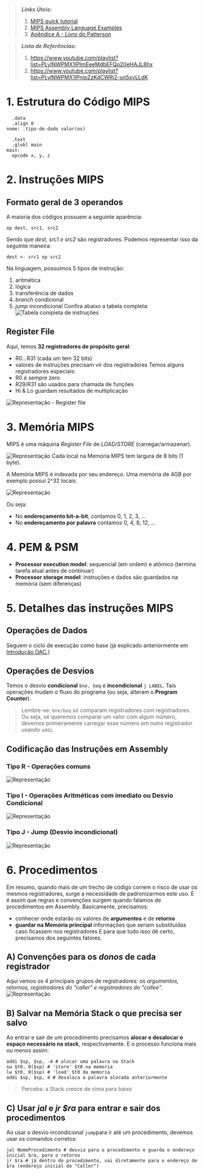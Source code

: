 >  ***Links Úteis:***
> 1. [MIPS  quick tutorial](http://logos.cs.uic.edu/366/notes/mips%20quick%20tutorial.htm)
> 2. [MIPS Assembly Language Examples](https://courses.cs.washington.edu/courses/cse378/03wi/lectures/mips-asm-examples.html)
> 3. [Apêndice A - Livro do Patterson](http://pages.cs.wisc.edu/~larus/HP_AppA.pdf)

>  ***Lista de Referências:***
> 1. https://www.youtube.com/playlist?list=PLylNWPMX1lPlmEeeMdbEFQo20eHAJL8hx
> 2. https://www.youtube.com/playlist?list=PLylNWPMX1lPnipZzKdCWRj2-un5xvLLdK

# 1. Estrutura do Código MIPS
```
  .data
  .align 0
nome: .tipo-de-dado valor(es)  

  .text
  .globl main
main: 
  opcode x, y, z
```

# 2. Instruções MIPS
## Formato geral de 3 operandos
A maioria dos códigos possuem a seguinte aparência:
```
op dest, src1, src2
```
Sendo que *dest, src1 e src2* são registradores. Podemos representar isso da seguinte maneira:
```
dest <- src1 op src2
```
Na linguagem, possuímos 5 tipos de instrução:
1. aritmética
2. lógica
3. transferência de dados
4. *branch* condicional
5. *jump* incondicional
Confira abaixo a tabela completa:
![Tabela completa de instruções](https://github.com/felipemnds/computer-science-notebook/blob/master/organizacao-arquitetura-computadores/mipsasmtable.jpg)

## Register File
Aqui, temos **32 registradores de propósito geral**:
- R0...R31 (cada um tem 32 bits)
- valores de instruções precisam vir dos registradores
Temos alguns registradores especiais:
- R0 é sempre zero
- R29/R31 são usados para chamada de funções
- Hi & Lo guardam resultados de multiplicação

![Representação - Register file](https://github.com/felipemnds/computer-science-notebook/blob/master/organizacao-arquitetura-computadores/autodraw15_03_201922_55_07.png)

# 3. Memória MIPS
MIPS é uma máquina *Register File* de *LOAD/STORE* (carregar/armazenar).

![Representação](https://github.com/felipemnds/computer-science-notebook/blob/master/organizacao-arquitetura-computadores/autodraw15_03_201923_01_45.png)
Cada local na Memória MIPS tem largura de 8 bits (1 byte).

A Memória MIPS é indexada por seu endereço. Uma memória de 4GB por exemplo possui 2^32 locais.

![Representação](https://github.com/felipemnds/computer-science-notebook/blob/master/organizacao-arquitetura-computadores/autodraw15_03_201923_11_09.png)

Ou seja:
- No **endereçamento bit-a-bit**, contamos 0, 1, 2, 3, ...
- No **endereçamento por palavra** contamos 0, 4, 8, 12, ...

# 4. PEM & PSM
- **Processor execution model**: sequencial (em ordem) e atômico (termina tarefa atual antes de continuar)
- **Processor storage model**: instruções e dados são guardados na memória (sem diferenças)

# 5. Detalhes das instruções MIPS 
## Operações de Dados
Seguem o ciclo de execução como base (já explicado anteriormente em [Introdução OAC.)](https://github.com/felipemnds/computer-science-notebook/blob/master/organizacao-arquitetura-computadores/introducao-oac.md)
## Operações de Desvios
Temos o desvio **condicional** ` bne, beq ` e **incondicional** ` j LABEL `. Tais operações mudam o fluxo do programa (ou seja, alteram o **Program Counter**).
> Lembre-se: ` bne/beq ` só comparam registradores com registradores. Ou seja, se queremos comparar um valor com algum número, devemos primeiramente carregar esse número em outro registrador usando ` addi `.

## Codificação das Instruções em Assembly
### Tipo R - Operações comuns

![Representação](https://github.com/felipemnds/computer-science-notebook/blob/master/organizacao-arquitetura-computadores/autodraw15_03_201923_28_05.png)

### Tipo I - Operações Aritméticas com imediato ou Desvio Condicional

![Representação](https://github.com/felipemnds/computer-science-notebook/blob/master/organizacao-arquitetura-computadores/autodraw15_03_201923_31_12.png)

### Tipo J - Jump (Desvio incondicional)

![Representação](https://github.com/felipemnds/computer-science-notebook/blob/master/organizacao-arquitetura-computadores/autodraw15_03_201923_32_46.png)

# 6. Procedimentos
Em resumo, quando mais de um trecho de código correm o risco de usar os mesmos registradores, surge a necessidade de padronizarmos este uso. E é assim que regras e convenções surgem quando falamos de procedimentos em Assembly.
Basicamente, precisamos:
- conhecer onde estarão os valores de **argumentos** e de **retorno**
- **guardar na Memória principal** informações que seriam substituídas caso ficassem nos registradores
E para que tudo isso dê certo, precisamos dos seguintes fatores.
## A) Convenções para os *donos* de cada registrador
Aqui vemos os 4 principais grupos de registradores: os *argumentos, retornos, registradores do "caller" e registradores do "callee"*.
![Representação](https://github.com/felipemnds/computer-science-notebook/blob/master/organizacao-arquitetura-computadores/whosaveswhat.png)
## B) Salvar na Memória Stack o que precisa ser salvo
Ao entrar e sair de um procedimento precisamos **alocar e desalocar o espaço necessário na stack**, respectivamente. E o processo funciona mais ou menos assim:
```
addi $sp, $sp, -4 # alocar uma palavra na Stack
sw $t0, 0($sp) # 'store' $t0 na memoria
lw $t0, 0($sp) # 'load' $t0 da memoria
addi $sp, $sp, 4 # desaloca a palavra alocada anteriormente
```
> Perceba: a Stack cresce de cima para baixo
## C) Usar *jal* e *jr $ra* para entrar e sair dos procedimentos
Ao usar o desvio incondicional ` jump `para ir até um procedimento, devemos usar os comandos corretos:
```
jal NomeProcedimento # desvia para o procedimento e guarda o endereço inicial $ra, para o retorno
jr $ra # já dentro do procedimento, vai diretamente para o endereço de $ra (endereço inicial do "Caller")
```
